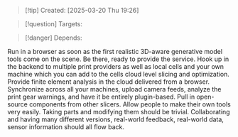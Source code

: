 
>[!tip] Created: [2025-03-20 Thu 19:26]

>[!question] Targets: 

>[!danger] Depends: 

Run in a browser as soon as the first realistic 3D-aware generative model tools come on the scene. Be there, ready to provide the service. Hook up in the backend to multiple print providers as well as local cells and your own machine which you can add to the cells cloud level slicing and optimization. Provide finite element analysis in the cloud delivered from a browser. Synchronize across all your machines, upload camera feeds, analyze the print gear warnings, and have it be entirely plugin-based. Pull in open-source components from other slicers. Allow people to make their own tools very easily. Taking parts and modifying them should be trivial. Collaborating and having many different versions, real-world feedback, real-world data, sensor information should all flow back. 